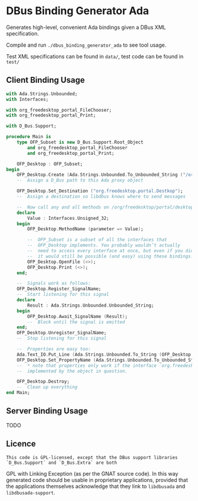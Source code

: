 DBus Binding Generator Ada
==========================
Generates high-level, convenient Ada bindings given a DBus XML specification.

Compile and run `./dbus_binding_generator_ada` to see tool usage.

Test XML specifications can be found in `data/`, test code can be found in `test/`

Client Binding Usage
--------------------
```ada
with Ada.Strings.Unbounded;
with Interfaces;

with org_freedesktop_portal_FileChooser;
with org_freedesktop_portal_Print;

with D_Bus.Support;

procedure Main is
    type OFP_Subset is new D_Bus.Support.Root_Object
        and org_freedesktop_portal_FileChooser
        and org_freedesktop_portal_Print;

    OFP_Desktop : OFP_Subset;
begin
    OFP_Desktop.Create (Ada.Strings.Unbounded.To_Unbounded_String ("/org/freedesktop/portal/desktop"));
    --  Assign a D_Bus path to this Ada proxy object

    OFP_Desktop.Set_Destination ("org.freedesktop.portal.Destkop");
    --  Assign a destination so libdbus knows where to send messages

    --  Now call any and all methods on /org/freedesktop/portal/desktop as if they were Ada subprograms.
    declare
        Value : Interfaces.Unsigned_32;
    begin
        OFP_Desktop.MethodName (parameter => Value);

        --  OFP_Subset is a subset of all the interfaces that
        --  OFP_Desktop implements. You probably wouldn’t actually
        --  need to access every interface at once, but even if you did
        --  it would still be possible (and easy) using these bindings!
        OFP_Desktop.OpenFile (<>);
        OFP_Desktop.Print (<>);
    end;

    --  Signals work as follows:
    OFP_Desktop.Register_SignalName;
    --  Start listening for this signal
    declare
        Result : Ada.Strings.Unbounded.Unbounded_String;
    begin
        OFP_Desktop.Await_SignalName (Result);
        --  Block until the signal is emitted
    end;
    OFP_Desktop.Unregister_SignalName;
    --  Stop listening for this signal

    --  Properties are easy too:
    Ada.Text_IO.Put_Line (Ada.Strings.Unbounded.To_String (OFP_Desktop.PropertyName));
    OFP_Desktop.Set_PropertyName (Ada.Strings.Unbounded.To_Unbounded_String ("Test Value"));
    --  * note that properties only work if the interface `org.freedesktop.DBus.Properties` is
    --  implemented by the object in question.

    OFP_Desktop.Destroy;
    --  Clean up everything
end Main;
```

Server Binding Usage
--------------------
TODO

Licence
-------
    This code is GPL-licensed, except that the DBus support libraries `D_Bus.Support` and `D_Bus.Extra` are both
GPL with Linking Exception (as per the GNAT source code). In this way generated code should be usable in proprietary
applications, provided that the applications themselves acknowledge that they link to `libdbusada` and `libdbusada-support`.
